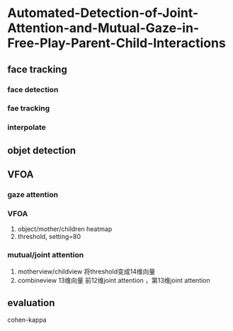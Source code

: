 # Automated-Detection-of-Joint-Attention-and-Mutual-Gaze-in-Free-Play-Parent-Child-Interactions
## face tracking
### face detection
### fae tracking
### interpolate
## objet detection
## VFOA
### gaze attention
### VFOA 
1. object/mother/children heatmap
2. threshold, setting=80
### mutual/joint attention
1. motherview/childview 
将threshold变成14维向量
2. combineview 
13维向量
前12维joint attention ，第13维joint attention
## evaluation
cohen-kappa
